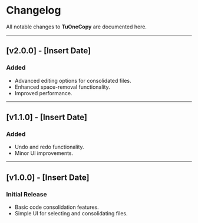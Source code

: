 # Changelog

All notable changes to **TuOneCopy** are documented here.

---

## **[v2.0.0] - [Insert Date]**
### Added
- Advanced editing options for consolidated files.
- Enhanced space-removal functionality.
- Improved performance.

---

## **[v1.1.0] - [Insert Date]**
### Added
- Undo and redo functionality.
- Minor UI improvements.

---

## **[v1.0.0] - [Insert Date]**
### Initial Release
- Basic code consolidation features.
- Simple UI for selecting and consolidating files.
